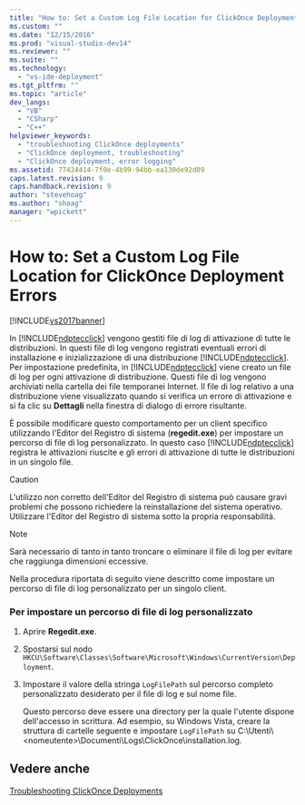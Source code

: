 ```yaml
---
title: "How to: Set a Custom Log File Location for ClickOnce Deployment Errors | Microsoft Docs"
ms.custom: ""
ms.date: "12/15/2016"
ms.prod: "visual-studio-dev14"
ms.reviewer: ""
ms.suite: ""
ms.technology: 
  - "vs-ide-deployment"
ms.tgt_pltfrm: ""
ms.topic: "article"
dev_langs: 
  - "VB"
  - "CSharp"
  - "C++"
helpviewer_keywords: 
  - "troubleshooting ClickOnce deployments"
  - "ClickOnce deployment, troubleshooting"
  - "ClickOnce deployment, error logging"
ms.assetid: 77424414-7f0e-4b99-94bb-ea130de92d09
caps.latest.revision: 9
caps.handback.revision: 9
author: "stevehoag"
ms.author: "shoag"
manager: "wpickett"
---
```

# How to: Set a Custom Log File Location for ClickOnce Deployment Errors
[!INCLUDE[vs2017banner](../code-quality/includes/vs2017banner.md)]

In [!INCLUDE[ndptecclick](../deployment/includes/ndptecclick_md.md)] vengono gestiti file di log di attivazione di tutte le distribuzioni.  In questi file di log vengono registrati eventuali errori di installazione e inizializzazione di una distribuzione [!INCLUDE[ndptecclick](../deployment/includes/ndptecclick_md.md)].  Per impostazione predefinita, in [!INCLUDE[ndptecclick](../deployment/includes/ndptecclick_md.md)] viene creato un file di log per ogni attivazione di distribuzione.  Questi file di log vengono archiviati nella cartella dei file temporanei Internet.  Il file di log relativo a una distribuzione viene visualizzato quando si verifica un errore di attivazione e si fa clic su **Dettagli** nella finestra di dialogo di errore risultante.  
  
 È possibile modificare questo comportamento per un client specifico utilizzando l'Editor del Registro di sistema \(**regedit.exe**\) per impostare un percorso di file di log personalizzato.  In questo caso [!INCLUDE[ndptecclick](../deployment/includes/ndptecclick_md.md)] registra le attivazioni riuscite e gli errori di attivazione di tutte le distribuzioni in un singolo file.  
  
> [!CAUTION]
>  L'utilizzo non corretto dell'Editor del Registro di sistema può causare gravi problemi che possono richiedere la reinstallazione del sistema operativo.  Utilizzare l'Editor del Registro di sistema sotto la propria responsabilità.  
  
> [!NOTE]
>  Sarà necessario di tanto in tanto troncare o eliminare il file di log per evitare che raggiunga dimensioni eccessive.  
  
 Nella procedura riportata di seguito viene descritto come impostare un percorso di file di log personalizzato per un singolo client.  
  
### Per impostare un percorso di file di log personalizzato  
  
1.  Aprire **Regedit.exe**.  
  
2.  Spostarsi sul nodo `HKCU\Software\Classes\Software\Microsoft\Windows\CurrentVersion\Deployment`.  
  
3.  Impostare il valore della stringa `LogFilePath` sul percorso completo personalizzato desiderato per il file di log e sul nome file.  
  
     Questo percorso deve essere una directory per la quale l'utente dispone dell'accesso in scrittura.  Ad esempio, su Windows Vista, creare la struttura di cartelle seguente e impostare `LogFilePath` su C:\\Utenti\\\<nomeutente\>\\Documenti\\Logs\\ClickOnce\\installation.log.  
  
## Vedere anche  
 [Troubleshooting ClickOnce Deployments](../deployment/troubleshooting-clickonce-deployments.md)